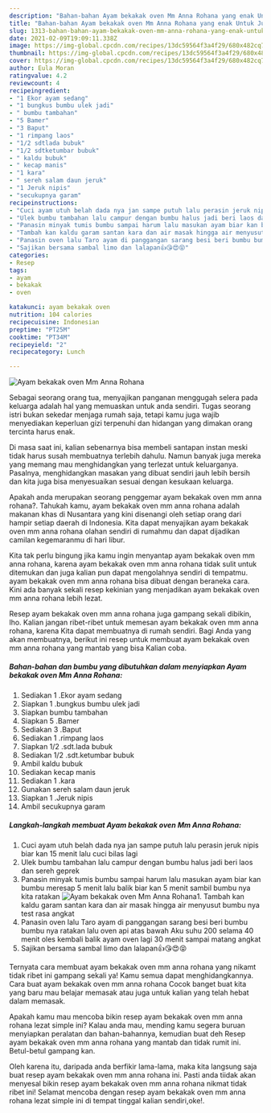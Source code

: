 ```yaml
---
description: "Bahan-bahan Ayam bekakak oven Mm Anna Rohana yang enak Untuk Jualan"
title: "Bahan-bahan Ayam bekakak oven Mm Anna Rohana yang enak Untuk Jualan"
slug: 1313-bahan-bahan-ayam-bekakak-oven-mm-anna-rohana-yang-enak-untuk-jualan
date: 2021-02-09T19:09:11.338Z
image: https://img-global.cpcdn.com/recipes/13dc59564f3a4f29/680x482cq70/ayam-bekakak-oven-mm-anna-rohana-foto-resep-utama.jpg
thumbnail: https://img-global.cpcdn.com/recipes/13dc59564f3a4f29/680x482cq70/ayam-bekakak-oven-mm-anna-rohana-foto-resep-utama.jpg
cover: https://img-global.cpcdn.com/recipes/13dc59564f3a4f29/680x482cq70/ayam-bekakak-oven-mm-anna-rohana-foto-resep-utama.jpg
author: Eula Moran
ratingvalue: 4.2
reviewcount: 4
recipeingredient:
- "1 Ekor ayam sedang"
- "1 bungkus bumbu ulek jadi"
- " bumbu tambahan"
- "5 Bamer"
- "3 Baput"
- "1 rimpang laos"
- "1/2 sdtlada bubuk"
- "1/2 sdtketumbar bubuk"
- " kaldu bubuk"
- " kecap manis"
- "1 kara"
- " sereh salam daun jeruk"
- "1 Jeruk nipis"
- "secukupnya garam"
recipeinstructions:
- "Cuci ayam utuh belah dada nya jan sampe putuh lalu perasin jeruk nipis biar kan 15 menit lalu cuci bilas lagi"
- "Ulek bumbu tambahan lalu campur dengan bumbu halus jadi beri laos dan sereh geprek"
- "Panasin minyak tumis bumbu sampai harum lalu masukan ayam biar kan bumbu meresap 5 menit lalu balik biar kan 5 menit sambil bumbu nya kita ratakan"
- "Tambah kan kaldu garam santan kara dan air masak hingga air menyusut bumbu nya test rasa angkat"
- "Panasin oven lalu Taro ayam di panggangan sarang besi beri bumbu bumbu nya ratakan lalu oven api atas bawah Aku suhu 200 selama 40 menit oles kembali balik ayam oven lagi 30 menit sampai matang angkat"
- "Sajikan bersama sambal limo dan lalapan👍😘😍😝"
categories:
- Resep
tags:
- ayam
- bekakak
- oven

katakunci: ayam bekakak oven 
nutrition: 104 calories
recipecuisine: Indonesian
preptime: "PT25M"
cooktime: "PT34M"
recipeyield: "2"
recipecategory: Lunch

---
```



![Ayam bekakak oven Mm Anna Rohana](https://img-global.cpcdn.com/recipes/13dc59564f3a4f29/680x482cq70/ayam-bekakak-oven-mm-anna-rohana-foto-resep-utama.jpg)

Sebagai seorang orang tua, menyajikan panganan menggugah selera pada keluarga adalah hal yang memuaskan untuk anda sendiri. Tugas seorang istri bukan sekedar menjaga rumah saja, tetapi kamu juga wajib menyediakan keperluan gizi terpenuhi dan hidangan yang dimakan orang tercinta harus enak.

Di masa  saat ini, kalian sebenarnya bisa membeli santapan instan meski tidak harus susah membuatnya terlebih dahulu. Namun banyak juga mereka yang memang mau menghidangkan yang terlezat untuk keluarganya. Pasalnya, menghidangkan masakan yang dibuat sendiri jauh lebih bersih dan kita juga bisa menyesuaikan sesuai dengan kesukaan keluarga. 



Apakah anda merupakan seorang penggemar ayam bekakak oven mm anna rohana?. Tahukah kamu, ayam bekakak oven mm anna rohana adalah makanan khas di Nusantara yang kini disenangi oleh setiap orang dari hampir setiap daerah di Indonesia. Kita dapat menyajikan ayam bekakak oven mm anna rohana olahan sendiri di rumahmu dan dapat dijadikan camilan kegemaranmu di hari libur.

Kita tak perlu bingung jika kamu ingin menyantap ayam bekakak oven mm anna rohana, karena ayam bekakak oven mm anna rohana tidak sulit untuk ditemukan dan juga kalian pun dapat mengolahnya sendiri di tempatmu. ayam bekakak oven mm anna rohana bisa dibuat dengan beraneka cara. Kini ada banyak sekali resep kekinian yang menjadikan ayam bekakak oven mm anna rohana lebih lezat.

Resep ayam bekakak oven mm anna rohana juga gampang sekali dibikin, lho. Kalian jangan ribet-ribet untuk memesan ayam bekakak oven mm anna rohana, karena Kita dapat membuatnya di rumah sendiri. Bagi Anda yang akan membuatnya, berikut ini resep untuk membuat ayam bekakak oven mm anna rohana yang mantab yang bisa Kalian coba.

<!--inarticleads1-->

##### Bahan-bahan dan bumbu yang dibutuhkan dalam menyiapkan Ayam bekakak oven Mm Anna Rohana:

1. Sediakan 1 .Ekor ayam sedang
1. Siapkan 1 .bungkus bumbu ulek jadi
1. Siapkan  bumbu tambahan
1. Siapkan 5 .Bamer
1. Sediakan 3 .Baput
1. Sediakan 1 .rimpang laos
1. Siapkan 1/2 .sdt.lada bubuk
1. Sediakan 1/2 .sdt.ketumbar bubuk
1. Ambil  kaldu bubuk
1. Sediakan  kecap manis
1. Sediakan 1 .kara
1. Gunakan  sereh salam daun jeruk
1. Siapkan 1 .Jeruk nipis
1. Ambil secukupnya garam




<!--inarticleads2-->

##### Langkah-langkah membuat Ayam bekakak oven Mm Anna Rohana:

1. Cuci ayam utuh belah dada nya jan sampe putuh lalu perasin jeruk nipis biar kan 15 menit lalu cuci bilas lagi
1. Ulek bumbu tambahan lalu campur dengan bumbu halus jadi beri laos dan sereh geprek
1. Panasin minyak tumis bumbu sampai harum lalu masukan ayam biar kan bumbu meresap 5 menit lalu balik biar kan 5 menit sambil bumbu nya kita ratakan
<img src="//assets-global.cpcdn.com/assets/icons/button_play-2c75c40dde080a61004c1f40b05d8f140eaff45d7e9e6481dc71c63d2e7c4909.png" alt="Ayam bekakak oven Mm Anna Rohana">1. Tambah kan kaldu garam santan kara dan air masak hingga air menyusut bumbu nya test rasa angkat
1. Panasin oven lalu Taro ayam di panggangan sarang besi beri bumbu bumbu nya ratakan lalu oven api atas bawah Aku suhu 200 selama 40 menit oles kembali balik ayam oven lagi 30 menit sampai matang angkat
1. Sajikan bersama sambal limo dan lalapan👍😘😍😝




Ternyata cara membuat ayam bekakak oven mm anna rohana yang nikamt tidak ribet ini gampang sekali ya! Kamu semua dapat menghidangkannya. Cara buat ayam bekakak oven mm anna rohana Cocok banget buat kita yang baru mau belajar memasak atau juga untuk kalian yang telah hebat dalam memasak.

Apakah kamu mau mencoba bikin resep ayam bekakak oven mm anna rohana lezat simple ini? Kalau anda mau, mending kamu segera buruan menyiapkan peralatan dan bahan-bahannya, kemudian buat deh Resep ayam bekakak oven mm anna rohana yang mantab dan tidak rumit ini. Betul-betul gampang kan. 

Oleh karena itu, daripada anda berfikir lama-lama, maka kita langsung saja buat resep ayam bekakak oven mm anna rohana ini. Pasti anda tiidak akan menyesal bikin resep ayam bekakak oven mm anna rohana nikmat tidak ribet ini! Selamat mencoba dengan resep ayam bekakak oven mm anna rohana lezat simple ini di tempat tinggal kalian sendiri,oke!.

